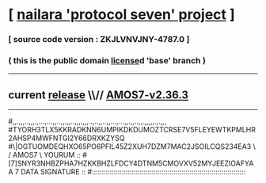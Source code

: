 
# [ [nailara 'protocol seven' project](http://nailara.network/) ]

### [ source code version : ZKJLVNVJNY-4787.0 ]

### ( this is the public domain [license](../license)d 'base' branch )
---
## current [release](https://github.com/nailara-technologies/protocol-7/releases) \\\\// [AMOS7-v2.36.3](https://github.com/nailara-technologies/protocol-7/releases/tag/AMOS7-v2.36.3)
---

#,,.,,,..,,,.,...,...,,..,,.,,..,,,.,,,..,..,,..,,...,...,,.,,..,,.,,,,,.,.,,,
#TYORH3TLX5KKRADKNN6UMPIKDKDUMOZTCRSE7V5FLEYEWTKPMLHR2AHSP4MWFNTGI2Y66DRXKZYSQ
#\\\|OGTUOMDEQHXO65PO6PFIL45Z2XUH7DZM7MAC2JSOILCQS234EA3 \ / AMOS7 \ YOURUM ::
#\[7]SNYR3NHBZPHA7HZKKBHZLFDCY4DTNM5CMOVXV52MYJEEZIOAFYAA 7  DATA SIGNATURE ::
#:::::::::::::::::::::::::::::::::::::::::::::::::::::::::::::::::::::::::::::

